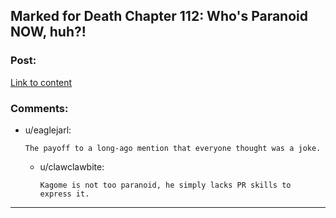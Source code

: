 ## Marked for Death Chapter 112: Who's Paranoid NOW, huh?!

### Post:

[Link to content](https://forums.sufficientvelocity.com/posts/8106449/)

### Comments:

- u/eaglejarl:
  ```
  The payoff to a long-ago mention that everyone thought was a joke.
  ```

  - u/clawclawbite:
    ```
    Kagome is not too paranoid, he simply lacks PR skills to express it.
    ```

---

